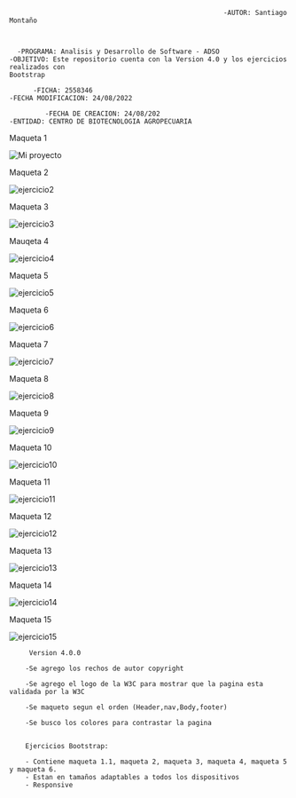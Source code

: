 
                                                          -AUTOR: Santiago Montaño  

    
     
      -PROGRAMA: Analisis y Desarrollo de Software - ADSO                    -OBJETIVO: Este repositorio cuenta con la Version 4.0 y los ejercicios realizados con                                                                                          Bootstrap
            
          -FICHA: 2558346                                                      -FECHA MODIFICACION: 24/08/2022
   
             -FECHA DE CREACION: 24/08/202                                         -ENTIDAD: CENTRO DE BIOTECNOLOGIA AGROPECUARIA                                                                      



Maqueta 1

![Mi proyecto](https://user-images.githubusercontent.com/98421206/188353185-3f4ef697-ad0b-4e20-afcc-7df40da155ef.jpg) 

                                                           
Maqueta 2

![ejercicio2](https://user-images.githubusercontent.com/98421206/188355503-d4da161e-8fe0-4618-91db-0159e64bd066.jpg)

Maqueta 3

![ejercicio3](https://user-images.githubusercontent.com/98421206/188355690-45257b99-8f5f-4acd-ad95-e2df1f8d7b4f.jpg)

Mauqeta 4

![ejercicio4](https://user-images.githubusercontent.com/98421206/188355708-971a54ff-88d5-4406-9a7b-2e33e51c1995.jpg)

Maqueta 5

![ejercicio5](https://user-images.githubusercontent.com/98421206/188355744-f9ac8f72-9b58-4747-aa54-fc94449da81c.jpg)

Maqueta 6

![ejercicio6](https://user-images.githubusercontent.com/98421206/188355773-b3cf7ce4-9f7e-4aff-815a-55dcaf705cb1.jpg)

Maqueta 7

![ejercicio7](https://user-images.githubusercontent.com/98421206/188355792-739c9db7-7c36-41e0-8c9d-7823ea78c522.jpg)

Maqueta 8 

![ejercicio8](https://user-images.githubusercontent.com/98421206/188355808-a6a23bf8-d8d6-4eae-a74c-f838d775f64b.jpg)

Maqueta 9

![ejercicio9](https://user-images.githubusercontent.com/98421206/188355838-2b61a4fc-c567-4e79-b54a-dbb1afb0d7e6.jpg)

Maqueta 10

![ejercicio10](https://user-images.githubusercontent.com/98421206/188355851-68e7bac7-c66c-4e3e-9b60-2f80f694a672.jpg)

Maqueta 11

![ejercicio11](https://user-images.githubusercontent.com/98421206/188355865-fcecc81e-8b79-4a3f-b441-ed6d13c660b2.jpg)

Maqueta 12

![ejercicio12](https://user-images.githubusercontent.com/98421206/188355874-7979de0e-07e9-4148-b1c6-df77f48cdb64.jpg)

Maqueta 13

![ejercicio13](https://user-images.githubusercontent.com/98421206/188355882-e4e99cdb-2af8-4a43-b393-21e6f6f7a40e.jpg)

Maqueta 14

![ejercicio14](https://user-images.githubusercontent.com/98421206/188355892-2fb0f9d6-6c67-489e-a5f6-c61c6aae6dc4.jpg)

Maqueta 15 

![ejercicio15](https://user-images.githubusercontent.com/98421206/188355913-40811d70-d622-47b9-a968-6b1340f61c12.jpg)


                 
         Version 4.0.0

        -Se agrego los rechos de autor copyright

        -Se agrego el logo de la W3C para mostrar que la pagina esta validada por la W3C

        -Se maqueto segun el orden (Header,nav,Body,footer)

        -Se busco los colores para contrastar la pagina
        
        
        Ejercicios Bootstrap:
        
        - Contiene maqueta 1.1, maqueta 2, maqueta 3, maqueta 4, maqueta 5 y maqueta 6.
        - Estan en tamaños adaptables a todos los dispositivos
        - Responsive
        
      


